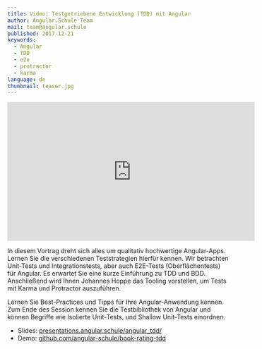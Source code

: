 ```yaml
---
title: Video: Testgetriebene Entwicklung (TDD) mit Angular
author: Angular.Schule Team
mail: team@angular.schule
published: 2017-12-21
keywords:
  - Angular
  - TDD
  - e2e
  - protractor
  - karma
language: de
thumbnail: teaser.jpg
---
```


<div class="video-container"><iframe width="560" height="315" src="https://www.youtube.com/embed/KLJ5usDMv08?rel=0" frameborder="0" gesture="media" allow="encrypted-media" allowfullscreen></iframe></div>

In diesem Vortrag dreht sich alles um qualitativ hochwertige Angular-Apps. Lernen Sie die verschiedenen Teststrategien hierfür kennen. Wir betrachten Unit-Tests und Integrationstests, aber auch E2E-Tests (Oberflächentests) für Angular. Es erwartet Sie eine kurze Einführung zu TDD und BDD. Anschließend wird Ihnen Johannes Hoppe das Tooling vorstellen, um Tests mit Karma und Protractor auszuführen. 

Lernen Sie Best-Practices und Tipps für Ihre Angular-Anwendung kennen. Zum Ende des Session kennen Sie die Testbibliothek von Angular und können Begriffe wie Isolierte Unit-Tests, und Shallow Unit-Tests einordnen.

* Slides: [presentations.angular.schule/angular_tdd/](https://presentations.angular.schule/angular_tdd/)
* Demo: [github.com/angular-schule/book-rating-tdd](https://github.com/angular-schule/book-rating-tdd)